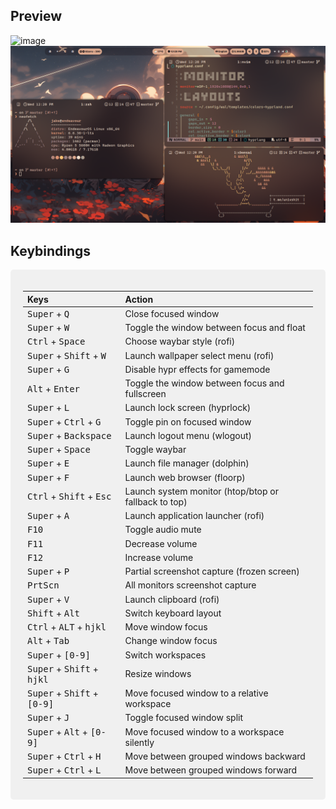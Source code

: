 ## Preview

![image](https://github.com/logicalman3812/hyprdots/assets/85504304/f7b4c74a-7726-4aa8-a06d-008991ba73ca)
![image](assets/screenshot_1.png)

## Keybindings

<div align="center" style="background-color: #f0f0f0; padding: 20px; border-radius: 5px;">

| Keys                                                                                   | Action                                               |
| :------------------------------------------------------------------------------------- | :--------------------------------------------------- |
| <kbd>Super</kbd> + <kbd>Q</kbd><br>                                                    | Close focused window                                 |
| <kbd>Super</kbd> + <kbd>W</kbd>                                                        | Toggle the window between focus and float            |
| <kbd>Ctrl</kbd> + <kbd>Space</kbd>                                                     | Choose waybar style (rofi)                           |
| <kbd>Super</kbd> + <kbd>Shift</kbd> + <kbd>W</kbd>                                     | Launch wallpaper select menu (rofi)                  |
| <kbd>Super</kbd> + <kbd>G</kbd>                                                        | Disable hypr effects for gamemode                    |
| <kbd>Alt</kbd> + <kbd>Enter</kbd>                                                      | Toggle the window between focus and fullscreen       |
| <kbd>Super</kbd> + <kbd>L</kbd>                                                        | Launch lock screen (hyprlock)                        |
| <kbd>Super</kbd> + <kbd>Ctrl</kbd> + <kbd>G</kbd>                                      | Toggle pin on focused window                         |
| <kbd>Super</kbd> + <kbd>Backspace</kbd>                                                | Launch logout menu (wlogout)                         |
| <kbd>Super</kbd> + <kbd>Space</kbd>                                                    | Toggle waybar                                        |
| <kbd>Super</kbd> + <kbd>E</kbd>                                                        | Launch file manager (dolphin)                        |
| <kbd>Super</kbd> + <kbd>F</kbd>                                                        | Launch web browser (floorp)                          |
| <kbd>Ctrl</kbd> + <kbd>Shift</kbd> + <kbd>Esc</kbd>                                    | Launch system monitor (htop/btop or fallback to top) |
| <kbd>Super</kbd> + <kbd>A</kbd>                                                        | Launch application launcher (rofi)                   |
| <kbd>F10</kbd>                                                                         | Toggle audio mute                                    |
| <kbd>F11</kbd>                                                                         | Decrease volume                                      |
| <kbd>F12</kbd>                                                                         | Increase volume                                      |
| <kbd>Super</kbd> + <kbd>P</kbd>                                                        | Partial screenshot capture (frozen screen)           |
| <kbd>PrtScn</kbd>                                                                      | All monitors screenshot capture                      |
| <kbd>Super</kbd> + <kbd>V</kbd>                                                        | Launch clipboard (rofi)                              |
| <kbd>Shift</kbd> + <kbd>Alt</kbd>                                                      | Switch keyboard layout                               |
| <kbd>Ctrl</kbd> + <kbd>ALT</kbd> + <kbd>h</kbd><kbd>j</kbd><kbd>k</kbd><kbd>l</kbd>    | Move window focus                                    |
| <kbd>Alt</kbd> + <kbd>Tab</kbd>                                                        | Change window focus                                  |
| <kbd>Super</kbd> + <kbd>[0-9]</kbd>                                                    | Switch workspaces                                    |
| <kbd>Super</kbd> + <kbd>Shift</kbd> + <kbd>h</kbd><kbd>j</kbd><kbd>k</kbd><kbd>l</kbd> | Resize windows                                       |
| <kbd>Super</kbd> + <kbd>Shift</kbd> + <kbd>[0-9]</kbd>                                 | Move focused window to a relative workspace          |
| <kbd>Super</kbd> + <kbd>J</kbd>                                                        | Toggle focused window split                          |
| <kbd>Super</kbd> + <kbd>Alt</kbd> + <kbd>[0-9]</kbd>                                   | Move focused window to a workspace silently          |
| <kbd>Super</kbd> + <kbd>Ctrl</kbd> + <kbd>H</kbd>                                      | Move between grouped windows backward                |
| <kbd>Super</kbd> + <kbd>Ctrl</kbd> + <kbd>L</kbd>                                      | Move between grouped windows forward                 |

</div>
